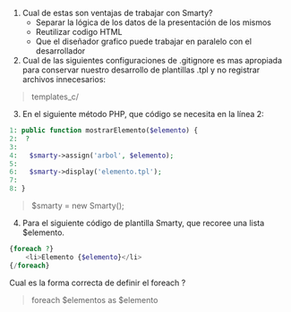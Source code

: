 1. Cual de estas son ventajas de trabajar con Smarty?
    - Separar la lógica de los datos de la presentación de los mismos
    - Reutilizar codigo HTML
    - Que el diseñador grafico puede trabajar en paralelo con el desarrollador
2. Cual de las siguientes configuraciones de .gitignore es mas apropiada para conservar nuestro desarrollo de plantillas .tpl y no registrar archivos innecesarios:
> templates_c/

3. En el siguiente método PHP, que código se necesita en la línea 2:
~~~ php
1: public function mostrarElemento($elemento) {
2:  ?
3:
4:   $smarty->assign('arbol', $elemento);
5:
6:   $smarty->display('elemento.tpl');
7:
8: }
~~~
> $smarty = new Smarty();

4. Para el siguiente código de plantilla Smarty, que recoree una lista $elemento.
~~~ php
{foreach ?}
    <li>Elemento {$elemento}</li>
{/foreach}
~~~
Cual es la forma correcta de definir el foreach ?
> foreach $elementos as $elemento